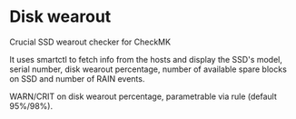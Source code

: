 # Disk wearout
Crucial SSD wearout checker for CheckMK

It uses smartctl to fetch info from the hosts and display the SSD's model, serial number, disk wearout percentage, number of available spare blocks on SSD and number of RAIN events.

WARN/CRIT on disk wearout percentage, parametrable via rule (default 95%/98%).
